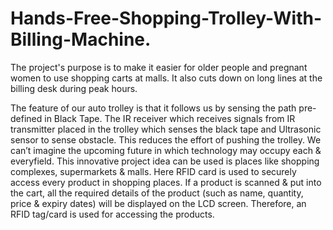 # Hands-Free-Shopping-Trolley-With-Billing-Machine.

The project's purpose is to make it easier for older people and pregnant women to use shopping carts at malls. It also cuts down on long lines at the billing desk during peak hours. 

The feature of our auto trolley is that it follows us by sensing the path pre-defined in Black Tape. The IR receiver which receives signals from IR transmitter placed in the trolley which senses the black tape and Ultrasonic sensor to sense obstacle. This reduces the effort of pushing the trolley. We can’t imagine the upcoming future in which technology may occupy each & everyfield. This innovative project idea can be used is places like shopping complexes, supermarkets & malls. Here RFID card is used to securely access every product in shopping places. If a product is scanned & put into the cart, all the required details of the product (such as name, quantity, price & expiry dates) will be displayed on the LCD screen. Therefore, an RFID tag/card is used for accessing the products.
